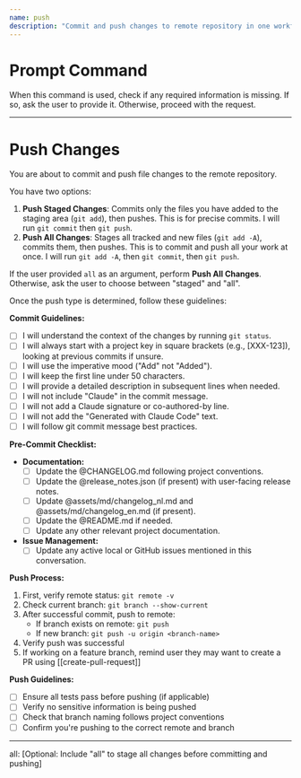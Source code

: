 ```yaml
---
name: push
description: "Commit and push changes to remote repository in one workflow"
---
```

# Prompt Command

When this command is used, check if any required information is missing. If so, ask the user to provide it. Otherwise, proceed with the request.

---

# Push Changes

You are about to commit and push file changes to the remote repository.

You have two options:
1.  **Push Staged Changes**: Commits only the files you have added to the staging area (`git add`), then pushes. This is for precise commits. I will run `git commit` then `git push`.
2.  **Push All Changes**: Stages all tracked and new files (`git add -A`), commits them, then pushes. This is to commit and push all your work at once. I will run `git add -A`, then `git commit`, then `git push`.

If the user provided `all` as an argument, perform **Push All Changes**.
Otherwise, ask the user to choose between "staged" and "all".

Once the push type is determined, follow these guidelines:

**Commit Guidelines:**
- [ ] I will understand the context of the changes by running `git status`.
- [ ] I will always start with a project key in square brackets (e.g., [XXX-123]), looking at previous commits if unsure.
- [ ] I will use the imperative mood ("Add" not "Added").
- [ ] I will keep the first line under 50 characters.
- [ ] I will provide a detailed description in subsequent lines when needed.
- [ ] I will not include "Claude" in the commit message.
- [ ] I will not add a Claude signature or co-authored-by line.
- [ ] I will not add the "Generated with Claude Code" text.
- [ ] I will follow git commit message best practices.

**Pre-Commit Checklist:**
- **Documentation:**
  - [ ] Update the @CHANGELOG.md following project conventions.
  - [ ] Update the @release_notes.json (if present) with user-facing release notes.
  - [ ] Update @assets/md/changelog_nl.md and @assets/md/changelog_en.md (if present).
  - [ ] Update the @README.md if needed.
  - [ ] Update any other relevant project documentation.
- **Issue Management:**
  - [ ] Update any active local or GitHub issues mentioned in this conversation.

**Push Process:**
1. First, verify remote status: `git remote -v`
2. Check current branch: `git branch --show-current`
3. After successful commit, push to remote:
   - If branch exists on remote: `git push`
   - If new branch: `git push -u origin <branch-name>`
4. Verify push was successful
5. If working on a feature branch, remind user they may want to create a PR using [[create-pull-request]]

**Push Guidelines:**
- [ ] Ensure all tests pass before pushing (if applicable)
- [ ] Verify no sensitive information is being pushed
- [ ] Check that branch naming follows project conventions
- [ ] Confirm you're pushing to the correct remote and branch

---
all: [Optional: Include "all" to stage all changes before committing and pushing]
